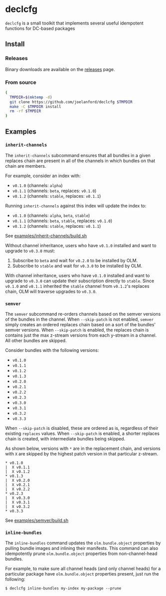 # declcfg

`declcfg` is a small toolkit that implements several useful idempotent functions for DC-based packages

## Install

### Releases

Binary downloads are available on the [releases](https://github.com/joelanford/declcfg/releases) page.

### From source
```bash
( 
  TMPDIR=$(mktemp -d)
  git clone https://github.com/joelanford/declcfg $TMPDIR
  make -C $TMPDIR install
  rm -rf $TMPDIR
)
```

## Examples

### `inherit-channels`

The `inherit-channels` subcommand ensures that all bundles in a given replaces chain are present in all of the channels in which bundles on that chain are members.

For example, consider an index with:
- `v0.1.0` (channels: `alpha`)
- `v0.1.1` (channels: `beta`, replaces: `v0.1.0`)
- `v0.1.2` (channels: `stable`, replaces: `v0.1.1`)

Running `inherit-channels` against this index will update the index to:
- `v0.1.0` (channels: `alpha`, `beta`, `stable`)
- `v0.1.1` (channels: `beta`, `stable`, replaces: `v0.1.0`)
- `v0.1.2` (channels: `stable`, replaces: `v0.1.1`)

See [examples/inherit-channels/build.sh](examples/inherit-channels/build.sh)

Without channel inheritance, users who have `v0.1.0` installed and want to upgrade to `v0.3.0` must:
1. Subscribe to `beta` and wait for `v0.2.0` to be installed by OLM.
1. Subscribe to `stable` and wait for `v0.3.0` to be installed by OLM.

With channel inheritance, users who have `v0.1.0` installed and want to upgrade to `v0.3.0` can update their subscription directly to `stable`. Since `v0.1.0` and `v0.1.1` inherited the `stable` channel from `v0.1.2`'s replaces chain, OLM will traverse upgrades to `v0.3.0`.

### `semver`

The `semver` subcommand re-orders channels based on the semver versions of the bundles in the channel. When `--skip-patch` is not enabled, `semver` simply creates an ordered replaces chain based on a sort of the bundles' semver versions. When `--skip-patch` is enabled, the replaces chain is contains just the max z-stream versions from each y-stream in a channel. All other bundles are skipped.

Consider bundles with the following versions:
- `v0.1.0`
- `v0.1.1`
- `v0.1.2`
- `v0.1.3`
- `v0.2.0`
- `v0.2.1`
- `v0.2.2`
- `v0.2.3`
- `v0.3.0`
- `v0.3.1`
- `v0.3.2`
- `v0.3.3`

When `--skip-patch` is disabled, these are ordered as is, regardless of their existing `replaces` values.
When `--skip-patch` is enabled, a shorter replaces chain is created, with intermediate bundles being skipped.

As shown below, versions with `*` are in the replacement chain, and versions with `X` are skipped by the highest patch
version in that particular z-stream.
```
* v0.1.0
|  X v0.1.1
|  X v0.1.2
* v0.1.3
|  X v0.2.0
|  X v0.2.1
|  X v0.2.2
* v0.2.3
|  X v0.3.0
|  X v0.3.1
|  X v0.3.2
* v0.3.3
```

See [examples/semver/build.sh](examples/semver/build.sh)

### `inline-bundles`

The `inline-bundles` command updates the `olm.bundle.object` properties by pulling bundle images and inlining their manifests. This command can also idempotently prune `olm.bundle.object` properties from non-channel-head bundles.

For example, to make sure all channel heads (and only channel heads) for a particular package have `olm.bundle.object` properties present, just run the following:
```
$ declcfg inline-bundles my-index my-package --prune
```
